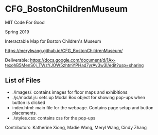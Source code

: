 # CFG_BostonChildrenMuseum

MIT Code For Good 

Spring 2019

Interactable Map for Boston Children's Museum

https://merylwang.github.io/CFG_BostonChildrenMuseum/


Deliverable: https://docs.google.com/document/d/1Ax-texohB5MenS0j_TWzYJOW5zhtmYPHad7yrAv3w3I/edit?usp=sharing

## List of Files
- ./Images/: contains images for floor maps and exhibitions
- ./js/modal.js: sets up Modal Box object for showing pop-ups when button is clicked
- index.html: main file for the webpage. Contains page setup and button placements. 
- ./styles.css: contains css for the pop-ups

Contributors: Katherine Xiong, Madie Wang, Meryl Wang, Cindy Zhang


